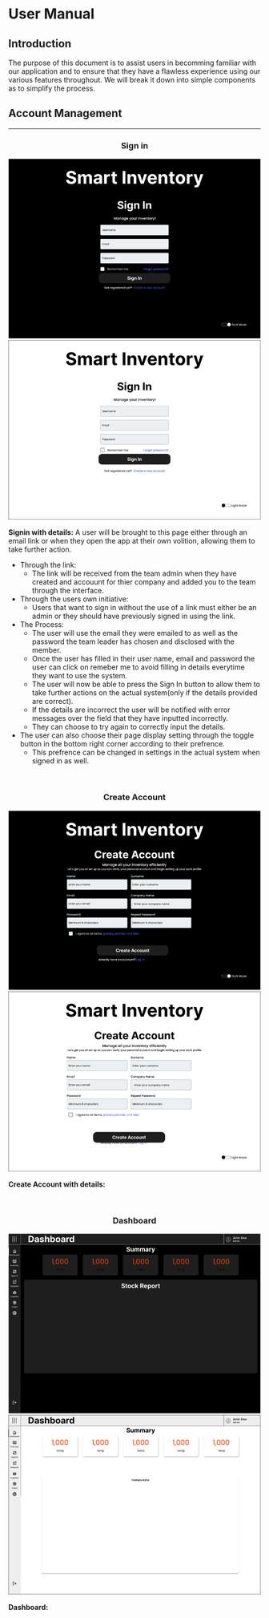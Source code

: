 # User Manual
## Introduction
The purpose of this document is to assist users in becomming familiar with our application and to ensure that they have a flawless experience using our various features throughout. We will break it down into simple components as to simplify the process.

## Account Management

<hr>
<div align="center">
  <h3>Sign in</h3>
  <img src="/media/wireframes/SignIn_dark.png">
  <img src="/media/wireframes/SignIn_light.png">
</div>

**Signin with details:**
A user will be brought to this page either through an email link or when they open the app at their own volition, allowing them to take further action.
* Through the link:
  * The link will be received from the team admin when they have created and accouunt for thier company and added you to the team through the interface. 
* Through the users own initiative:
  * Users that want to sign in without the use of a link must either be an admin or they should have previously signed in using the link.
* The Process:
  * The user will use the email they were emailed to as well as the password the team leader has chosen and disclosed with the member.
  * Once the user has filled in their user name, email and password the user can click on remeber me to avoid filling in details everytime they want to use the system.
  * The user will now be able to press the Sign In button to allow them to take further actions on the actual system(only if the details provided are correct).
  * If the details are incorrect the user will be notified with error messages over the field that they have inputted incorrectly.
  * They can choose to try again to correctly input the details.
* The user can also choose their page display setting through the toggle button in the bottom right corner according to their prefrence.
  * This prefrence can be changed in settings in the actual system when signed in as well.

<br>

<div align="center">
  <h3>Create Account</h3>
  <img src="/media/wireframes/CreateAcc_dark.png">
  <img src="/media/wireframes/CreateAcc_light.png">
</div>

**Create Account with details:**

<br>

<div align="center">
  <h3>Dashboard</h3>
  <img src="/media/wireframes/Dashboard_dark.png">
  <img src="/media/wireframes/Dashboard_light.png">
</div>

**Dashboard:**

<br>
